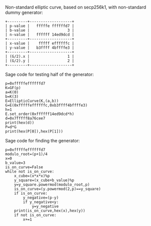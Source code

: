 Non-standard elliptic curve, based on secp256k1, with non-standard dummy generator:
```
+---------+-------------------+
| p-value |   fffffe ffffffd7 |
| b-value |                 3 |
| n-value |   ffffff 14ed9dcd |
+---------+-------------------+
| x-value |    fffff effffffc |
| y-value |   b3ffff 4bffffe3 |
+---------+-------------------+
| (G/2).x |                 1 |
| (G/2).y |                 2 |
+---------+-------------------+
```
Sage code for testing half of the generator:
```
p=0xfffffeffffffd7
K=GF(p)
a=K(0)
b=K(3)
E=EllipticCurve(K,(a,b))
G=E(0xfffffeffffffc,0xb3ffff4bffffe3)
h=1
E.set_order(0xffffff14ed9dcd*h)
d=0x7fffff8a76cee7
print(hex(d))
P=d*G
print(hex(P[0]),hex(P[1]))
```
Sage code for finding the generator:
```
p=0xfffffeffffffd7
modulo_root=(p+1)/4
x=0
b_value=3
is_on_curve=False
while not is_on_curve:
    x_cube=(x*x*x)%p
    y_square=(x_cube+b_value)%p
    y=y_square.powermod(modulo_root,p)
    is_on_curve=(y.powermod(2,p)==y_square)
    if is_on_curve:
        y_negative=(p-y)
        if y_negative<y:
            y=y_negative
    print(is_on_curve,hex(x),hex(y))
    if not is_on_curve:
        x+=1
```
